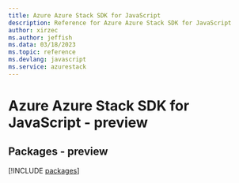 ```yaml
---
title: Azure Azure Stack SDK for JavaScript
description: Reference for Azure Azure Stack SDK for JavaScript
author: xirzec
ms.author: jeffish
ms.data: 03/18/2023
ms.topic: reference
ms.devlang: javascript
ms.service: azurestack
---
```

# Azure Azure Stack SDK for JavaScript - preview
## Packages - preview
[!INCLUDE [packages](azure-stack-index.md)]